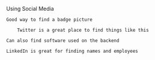 Using Social Media 

    Good way to find a badge picture  

        Twitter is a great place to find things like this 

    Can also find software used on the backend  

    LinkedIn is great for finding names and employees  
